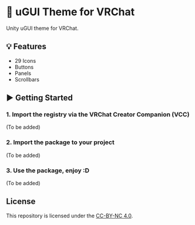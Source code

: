 # 💬 uGUI Theme for VRChat

Unity uGUI theme for VRChat.

## 💡 Features

- 29 Icons
- Buttons
- Panels
- Scrollbars

## ▶ Getting Started

### 1. Import the registry via the VRChat Creator Companion (VCC)

(To be added)

### 2. Import the package to your project

(To be added)

### 3. Use the package, enjoy :D

(To be added)

## License

This repository is licensed under the [CC-BY-NC 4.0](LICENSE).
